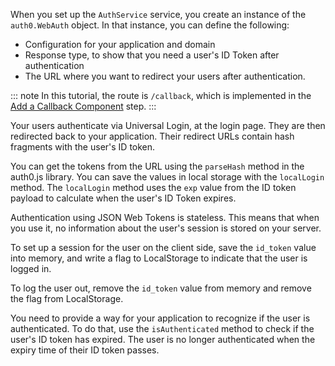 When you set up the `AuthService` service, you create an instance of the `auth0.WebAuth` object. In that instance, you can define the following:

* Configuration for your application and domain
* Response type, to show that you need a user's ID Token after authentication
* The URL where you want to redirect your users after authentication.

::: note
In this tutorial, the route is `/callback`, which is implemented in the [Add a Callback Component](#add-a-callback-component) step. 
:::

Your users authenticate via Universal Login, at the login page. They are then redirected back to your application. Their redirect URLs contain hash fragments with the user's ID token.

You can get the tokens from the URL using the `parseHash` method in the auth0.js library. You can save the values in local storage with the `localLogin` method. The `localLogin` method uses the `exp` value from the ID token payload to calculate when the user's ID Token expires.

Authentication using JSON Web Tokens is stateless. This means that when you use it, no information about the user's session is stored on your server.

To set up a session for the user on the client side, save the `id_token` value into memory, and write a flag to LocalStorage to indicate that the user is logged in.

To log the user out, remove the `id_token` value from memory and remove the flag from LocalStorage.

You need to provide a way for your application to recognize if the user is authenticated. To do that, use the `isAuthenticated` method to check if the user's ID token has expired. The user is no longer authenticated when the expiry time of their ID token passes.
